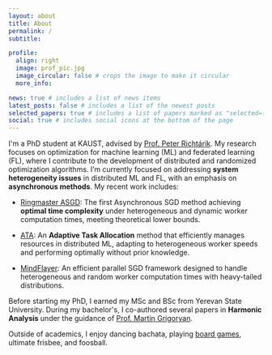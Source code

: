 ```yaml
---
layout: about
title: About
permalink: /
subtitle:

profile:
  align: right
  image: prof_pic.jpg
  image_circular: false # crops the image to make it circular
  more_info:

news: true # includes a list of news items
latest_posts: false # includes a list of the newest posts
selected_papers: true # includes a list of papers marked as "selected={true}"
social: true # includes social icons at the bottom of the page
---
```




<!-- I’m looking for summer internship opportunities.
If you have an opening or know of any, please don’t hesitate to contact me. -->

I'm a PhD student at KAUST, advised by [Prof. Peter Richtárik](https://richtarik.org/i_bio.html).
My research focuses on optimization for machine learning (ML) and federated learning (FL), where I contribute to the development of distributed and randomized optimization algorithms.
I’m currently focused on addressing **system heterogeneity issues** in distributed ML and FL, with an emphasis on **asynchronous methods**. My recent work includes:

- [Ringmaster ASGD](https://arxiv.org/abs/2501.16168): The first Asynchronous SGD method achieving **optimal time complexity** under heterogeneous and dynamic worker computation times, meeting theoretical lower bounds.

- [ATA](http://arxiv.org/abs/2502.00775): An **Adaptive Task Allocation** method that efficiently manages resources in distributed ML, adapting to heterogeneous worker speeds and performing optimally without prior knowledge.

- [MindFlayer](https://arxiv.org/abs/2410.04285): An efficient parallel SGD framework designed to handle heterogeneous and random worker computation times with heavy-tailed distributions.


Before starting my PhD, I earned my MSc and BSc from Yerevan State University. 
During my bachelor's, I co-authored several papers in **Harmonic Analysis** under the guidance of [Prof. Martin Grigoryan](https://scholar.google.com/citations?user=l-2JIPkAAAAJ&hl=en).


Outside of academics, I enjoy dancing bachata, playing [board games](https://boardgamearena.com/player?section=prestige), ultimate frisbee, and foosball.
